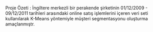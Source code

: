 Proje Özeti : İngiltere merkezli bir perakende şirketinin 01/12/2009 - 09/12/2011 tarihleri arasındaki online satış işlemlerini içeren veri seti  kullanılarak K-Means yöntemiyle müşteri segmentasyonu oluşturma amaçlanmıştr.
